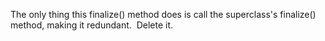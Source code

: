 The only thing this finalize() method does is call the superclass's finalize() method, making it redundant.  Delete it.